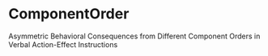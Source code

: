 # ComponentOrder
Asymmetric Behavioral Consequences from Different Component Orders in Verbal Action-Effect Instructions
